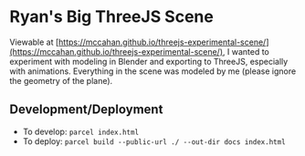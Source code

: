 # Ryan's Big ThreeJS Scene

Viewable at [https://mccahan.github.io/threejs-experimental-scene/](https://mccahan.github.io/threejs-experimental-scene/), I wanted to experiment with modeling in Blender and exporting to ThreeJS, especially with animations. Everything in the scene was modeled by me (please ignore the geometry of the plane).

## Development/Deployment

- To develop: `parcel index.html`
- To deploy: `parcel build --public-url ./ --out-dir docs index.html`
